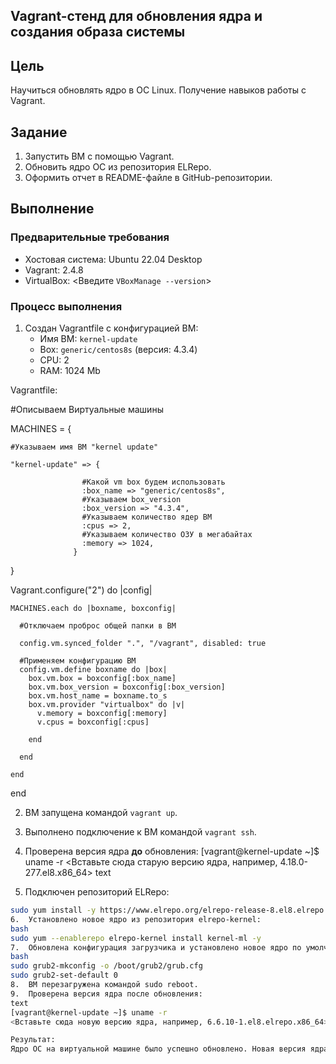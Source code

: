 ## Vagrant-стенд для обновления ядра и создания образа системы

## Цель
Научиться обновлять ядро в ОС Linux. Получение навыков работы с Vagrant.

## Задание
1. Запустить ВМ с помощью Vagrant.
2. Обновить ядро ОС из репозитория ELRepo.
3. Оформить отчет в README-файле в GitHub-репозитории.

## Выполнение

### Предварительные требования
* Хостовая система: Ubuntu 22.04 Desktop
* Vagrant: 2.4.8
* VirtualBox: <Введите `VBoxManage --version`>

### Процесс выполнения
1. Создан Vagrantfile с конфигурацией ВМ:
   * Имя ВМ: `kernel-update`
   * Box: `generic/centos8s` (версия: 4.3.4)
   * CPU: 2
   * RAM: 1024 Mb

Vagrantfile:

  #Описываем Виртуальные машины

  MACHINES = {

    #Указываем имя ВМ "kernel update"
  
    "kernel-update" => {
  
                    #Какой vm box будем использовать
                    :box_name => "generic/centos8s",
                    #Указываем box_version
                    :box_version => "4.3.4",
                    #Указываем количество ядер ВМ
                    :cpus => 2,
                    #Указываем количество ОЗУ в мегабайтах
                    :memory => 1024,
                  }
  }

  Vagrant.configure("2") do |config|

    MACHINES.each do |boxname, boxconfig|
  
      #Отключаем проброс общей папки в ВМ
    
      config.vm.synced_folder ".", "/vagrant", disabled: true

      #Применяем конфигурацию ВМ
      config.vm.define boxname do |box|
        box.vm.box = boxconfig[:box_name]
        box.vm.box_version = boxconfig[:box_version]
        box.vm.host_name = boxname.to_s
        box.vm.provider "virtualbox" do |v|
          v.memory = boxconfig[:memory]
          v.cpus = boxconfig[:cpus]
        
        end
     
      end
    
    end
  
  end

2. ВМ запущена командой `vagrant up`.

3. Выполнено подключение к ВМ командой `vagrant ssh`.

4. Проверена версия ядра **до** обновления:
[vagrant@kernel-update ~]$ uname -r
<Вставьте сюда старую версию ядра, например, 4.18.0-277.el8.x86_64>
text

5. Подключен репозиторий ELRepo:
```bash
sudo yum install -y https://www.elrepo.org/elrepo-release-8.el8.elrepo.noarch.rpm
6.	Установлено новое ядро из репозитория elrepo-kernel:
bash
sudo yum --enablerepo elrepo-kernel install kernel-ml -y
7.	Обновлена конфигурация загрузчика и установлено новое ядро по умолчанию:
bash
sudo grub2-mkconfig -o /boot/grub2/grub.cfg
sudo grub2-set-default 0
8.	ВМ перезагружена командой sudo reboot.
9.	Проверена версия ядра после обновления:
text
[vagrant@kernel-update ~]$ uname -r
<Вставьте сюда новую версию ядра, например, 6.6.10-1.el8.elrepo.x86_64>

Результат:
Ядро ОС на виртуальной машине было успешно обновлено. Новая версия ядра: <Новая версия ядра>.
